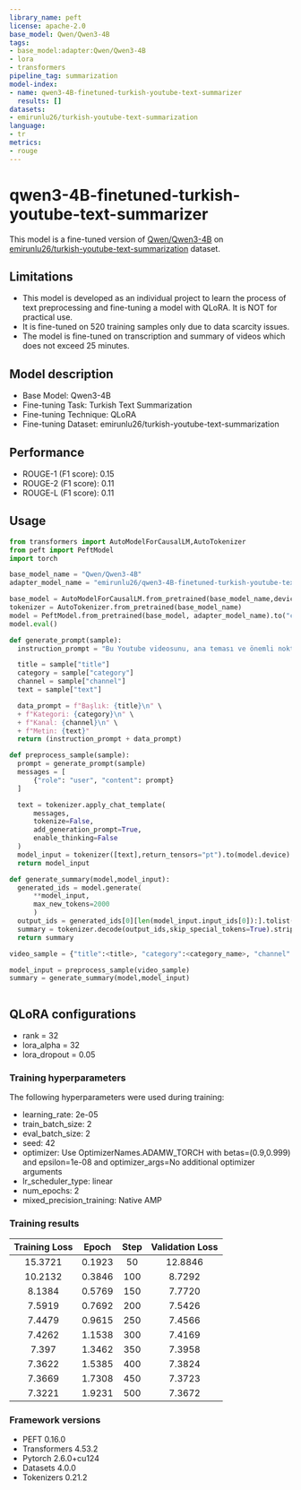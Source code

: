 ```yaml
---
library_name: peft
license: apache-2.0
base_model: Qwen/Qwen3-4B
tags:
- base_model:adapter:Qwen/Qwen3-4B
- lora
- transformers
pipeline_tag: summarization
model-index:
- name: qwen3-4B-finetuned-turkish-youtube-text-summarizer
  results: []
datasets:
- emirunlu26/turkish-youtube-text-summarization
language:
- tr
metrics:
- rouge
---
```


<!-- This model card has been generated automatically according to the information the Trainer had access to. You
should probably proofread and complete it, then remove this comment. -->

# qwen3-4B-finetuned-turkish-youtube-text-summarizer

This model is a fine-tuned version of [Qwen/Qwen3-4B](https://huggingface.co/Qwen/Qwen3-4B) on [emirunlu26/turkish-youtube-text-summarization](https://huggingface.co/datasets/emirros/turkish-youtube-text-summarization) dataset.

## Limitations

- This model is developed as an individual project to learn the process of text preprocessing and fine-tuning a model with QLoRA. It is NOT for practical use.
- It is fine-tuned on 520 training samples only due to data scarcity issues.
- The model is fine-tuned on transcription and summary of videos which does not exceed 25 minutes.
  
## Model description

- Base Model: Qwen3-4B
- Fine-tuning Task: Turkish Text Summarization
- Fine-tuning Technique: QLoRA
- Fine-tuning Dataset: emirunlu26/turkish-youtube-text-summarization

## Performance

- ROUGE-1 (F1 score): 0.15
- ROUGE-2 (F1 score): 0.11
- ROUGE-L (F1 score): 0.11

## Usage

```python
from transformers import AutoModelForCausalLM,AutoTokenizer
from peft import PeftModel
import torch

base_model_name = "Qwen/Qwen3-4B"
adapter_model_name = "emirunlu26/qwen3-4B-finetuned-turkish-youtube-text-summarizer"

base_model = AutoModelForCausalLM.from_pretrained(base_model_name,device_map="cuda",torch_dtype=torch.float16)
tokenizer = AutoTokenizer.from_pretrained(base_model_name)
model = PeftModel.from_pretrained(base_model, adapter_model_name).to("cuda")
model.eval()

def generate_prompt(sample):
  instruction_prompt = "Bu Youtube videosunu, ana teması ve önemli noktalarına odaklanarak kısa ama öz ve soyutlayıcı bir şekilde özetle (abstractive summary):\n"

  title = sample["title"]
  category = sample["category"]
  channel = sample["channel"]
  text = sample["text"]

  data_prompt = f"Başlık: {title}\n" \
  + f"Kategori: {category}\n" \
  + f"Kanal: {channel}\n" \
  + f"Metin: {text}"
  return (instruction_prompt + data_prompt)

def preprocess_sample(sample):
  prompt = generate_prompt(sample)
  messages = [
      {"role": "user", "content": prompt}
  ]

  text = tokenizer.apply_chat_template(
      messages,
      tokenize=False,
      add_generation_prompt=True,
      enable_thinking=False
  )
  model_input = tokenizer([text],return_tensors="pt").to(model.device)
  return model_input

def generate_summary(model,model_input):
  generated_ids = model.generate(
      **model_input,
      max_new_tokens=2000
      )
  output_ids = generated_ids[0][len(model_input.input_ids[0]):].tolist()
  summary = tokenizer.decode(output_ids,skip_special_tokens=True).strip("\n")
  return summary

video_sample = {"title":<title>, "category":<category_name>, "channel":<channel_name>}

model_input = preprocess_sample(video_sample)
summary = generate_summary(model,model_input)



```

## QLoRA configurations

- rank = 32
- lora_alpha = 32
- lora_dropout = 0.05

### Training hyperparameters

The following hyperparameters were used during training:
- learning_rate: 2e-05
- train_batch_size: 2
- eval_batch_size: 2
- seed: 42
- optimizer: Use OptimizerNames.ADAMW_TORCH with betas=(0.9,0.999) and epsilon=1e-08 and optimizer_args=No additional optimizer arguments
- lr_scheduler_type: linear
- num_epochs: 2
- mixed_precision_training: Native AMP

### Training results

| Training Loss | Epoch  | Step | Validation Loss |
|:-------------:|:------:|:----:|:---------------:|
| 15.3721       | 0.1923 | 50   | 12.8846         |
| 10.2132       | 0.3846 | 100  | 8.7292          |
| 8.1384        | 0.5769 | 150  | 7.7720          |
| 7.5919        | 0.7692 | 200  | 7.5426          |
| 7.4479        | 0.9615 | 250  | 7.4566          |
| 7.4262        | 1.1538 | 300  | 7.4169          |
| 7.397         | 1.3462 | 350  | 7.3958          |
| 7.3622        | 1.5385 | 400  | 7.3824          |
| 7.3669        | 1.7308 | 450  | 7.3723          |
| 7.3221        | 1.9231 | 500  | 7.3672          |


### Framework versions

- PEFT 0.16.0
- Transformers 4.53.2
- Pytorch 2.6.0+cu124
- Datasets 4.0.0
- Tokenizers 0.21.2
